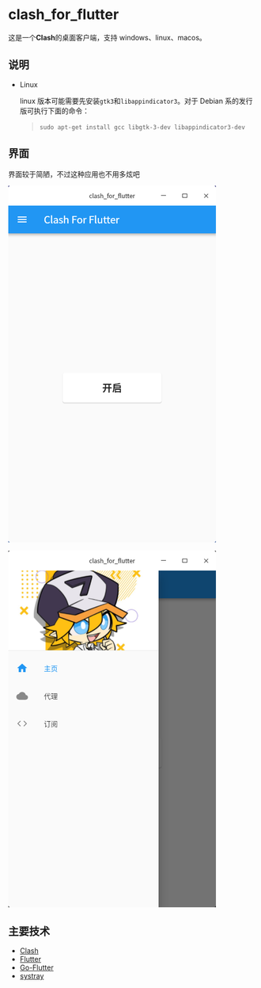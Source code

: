 # clash_for_flutter

这是一个**Clash**的桌面客户端，支持 windows、linux、macos。

## 说明

- Linux

  linux 版本可能需要先安装`gtk3`和`libappindicator3`。对于 Debian 系的发行版可执行下面的命令：

  > `sudo apt-get install gcc libgtk-3-dev libappindicator3-dev`

## 界面

界面较于简陋，不过这种应用也不用多炫吧

![主页](./doc/home.png)

![菜单](./doc/menu.png)

## 主要技术

- [Clash](https://github.com/Dreamacro/clash)
- [Flutter](https://flutter.dev)
- [Go-Flutter](https://github.com/go-flutter-desktop/go-flutter)
- [systray](https://github.com/getlantern/systray)
